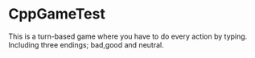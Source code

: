 # CppGameTest

This is a turn-based game where you have to do every action by typing.
Including three endings; bad,good and neutral.
